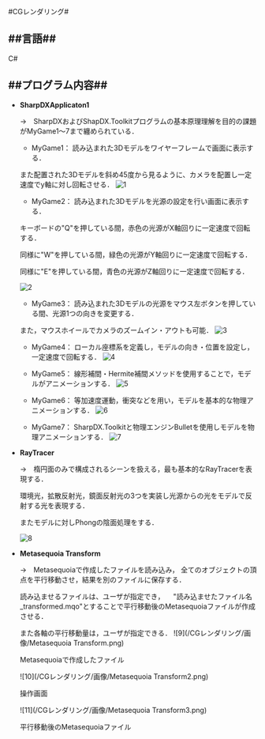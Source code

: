 #CGレンダリング#

##言語##
---
C#

##プログラム内容##
---
- **SharpDXApplicaton1**

  →　SharpDXおよびShapDX.Toolkitプログラムの基本原理理解を目的の課題がMyGame1～7まで纏められている．
  
    - MyGame1： 読み込まれた3Dモデルをワイヤーフレームで画面に表示する．
    
    また配置された3Dモデルを斜め45度から見るように、カメラを配置し一定速度でy軸に対し回転させる．
    ![1](/CGレンダリング/画像/1.png)
    
    -  MyGame2： 読み込まれた3Dモデルを光源の設定を行い画面に表示する．
    
    キーボードの"Q"を押している間，赤色の光源がX軸回りに一定速度で回転する．
    
    同様に"W"を押している間，緑色の光源がY軸回りに一定速度で回転する．
  
    同様に"E"を押している間，青色の光源がZ軸回りに一定速度で回転する．
    
    ![2](/CGレンダリング/画像/2.PNG)
    
    - MyGame3： 読み込まれた3Dモデルの光源をマウス左ボタンを押している間、光源1つの向きを変更する．
    
    また，マウスホイールでカメラのズームイン・アウトも可能．
    ![3](/CGレンダリング/画像/3.png)
    
    - MyGame4： ローカル座標系を定義し，モデルの向き・位置を設定し，一定速度で回転する．
    ![4](/CGレンダリング/画像/4.png)
    
    - MyGame5： 線形補間・Hermite補間メソッドを使用することで，モデルがアニメーションする．
    ![5](/CGレンダリング/画像/5.png)
    
    - MyGame6： 等加速度運動，衝突などを用い，モデルを基本的な物理アニメーションする．
    ![6](/CGレンダリング/画像/6.PNG)
    
    - MyGame7： SharpDX.Toolkitと物理エンジンBulletを使用しモデルを物理アニメーションする．
   ![7](/CGレンダリング/画像/7.PNG)
   
- **RayTracer**
  
  →　楕円面のみで構成されるシーンを扱える，最も基本的なRayTracerを表現する．

  環境光，拡散反射光，鏡面反射光の3つを実装し光源からの光をモデルで反射する光を表現する．

  またモデルに対しPhongの陰面処理をする．
  
  ![8](/CGレンダリング/画像/RT.PNG)
    
- **Metasequoia Transform**
  
  →　Metasequoiaで作成したファイルを読み込み，
  全てのオブジェクトの頂点を平行移動させ，結果を別のファイルに保存する．

  読み込ませるファイルは、ユーザが指定でき， 　"読み込ませたファイル名_transformed.mqo"とすることで平行移動後のMetasequoiaファイルが作成させる．
  
  また各軸の平行移動量は，ユーザが指定できる．
  ![9](/CGレンダリング/画像/Metasequoia Transform.png)
  
  Metasequoiaで作成したファイル
  
  ![10](/CGレンダリング/画像/Metasequoia Transform2.png)
  
  操作画面
  
  ![11](/CGレンダリング/画像/Metasequoia Transform3.png)
  
  平行移動後のMetasequoiaファイル
  
